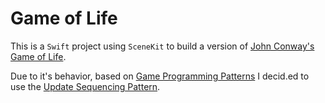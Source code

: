 # Game of Life

This is a `Swift` project using `SceneKit` to build a version of [John Conway's Game of Life](https://en.wikipedia.org/wiki/Conway%27s_Game_of_Life).

Due to it's behavior, based on [Game Programming Patterns](https://gameprogrammingpatterns.com) I decid.ed to use the [Update Sequencing Pattern](https://gameprogrammingpatterns.com/update-method.html).
